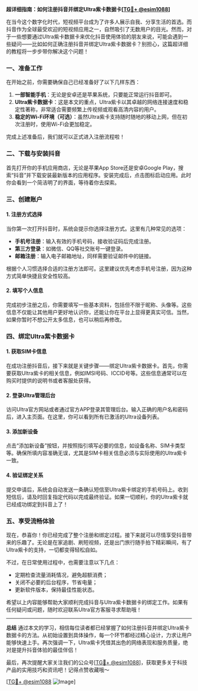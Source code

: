 **超详细指南：如何注册抖音并绑定Ultra紫卡数据卡[[TG💪+ @esim1088](https://t.me/s/esim1088)]**

在当今这个数字化时代，短视频平台成为了许多人展示自我、分享生活的首选。而抖音作为全球最受欢迎的短视频应用之一，自然吸引了无数用户的目光。然而，对于一些想要通过Ultra紫卡数据卡来优化抖音使用体验的朋友来说，可能会遇到一些疑问——比如如何正确注册抖音并绑定Ultra紫卡数据卡？别担心，这篇超详细的教程将一步步带你解决这个问题！

### 一、准备工作

在开始之前，你需要确保自己已经准备好了以下几样东西：

1. **一部智能手机**：无论是安卓还是苹果系统，只要能正常运行抖音即可。
2. **Ultra紫卡数据卡**：这是本文的重点，Ultra紫卡以其卓越的网络连接速度和稳定性著称，非常适合需要频繁上传视频或观看高清内容的用户。
3. **稳定的Wi-Fi环境（可选）**：虽然Ultra紫卡支持随时随地的移动上网，但在初次注册时，使用Wi-Fi会更加稳定。

完成上述准备后，我们就可以正式进入注册流程啦！

### 二、下载与安装抖音

首先打开你的手机应用商店，无论是苹果App Store还是安卓Google Play，搜索“抖音”并下载安装最新版本的应用程序。安装完成后，点击图标启动应用。此时你会看到一个简洁明了的界面，等待着你去探索。

### 三、创建账户

#### 1. 注册方式选择
当你第一次打开抖音时，系统会提示你选择注册方式。这里有几种常见的选项：
   - **手机号注册**：输入有效的手机号码，接收验证码后完成注册。
   - **第三方登录**：如微信、QQ等社交账号一键登录。
   - **邮箱注册**：输入电子邮箱地址，同样需要验证邮件中的链接。

根据个人习惯选择合适的注册方法即可。这里建议优先考虑手机号注册，因为这种方式简单快捷且安全性较高。

#### 2. 填写个人信息
完成初步注册之后，你需要填写一些基本资料，包括但不限于昵称、头像等。这些信息不仅能让其他用户更好地认识你，还能让你在平台上显得更真实可信。当然，如果你暂时不想公开太多信息，也可以稍后再修改。

### 四、绑定Ultra紫卡数据卡

#### 1. 获取SIM卡信息
在成功注册抖音后，接下来就是关键步骤——绑定Ultra紫卡数据卡。首先，你需要获取Ultra紫卡的相关信息，例如IMSI号码、ICCID号等。这些信息通常可以在购买时提供的说明书或者客服处获得。

#### 2. 登录Ultra管理后台
访问Ultra官方网站或者通过官方APP登录其管理后台。输入正确的用户名和密码后，进入主页面。在这里，你可以看到所有已激活的Ultra设备列表。

#### 3. 添加新设备
点击“添加新设备”按钮，并按照指引填写必要的信息，如设备名称、SIM卡类型等。确保所填内容准确无误，尤其是SIM卡相关信息必须与实际使用的Ultra紫卡一致。

#### 4. 验证绑定关系
提交申请后，系统会自动发送一条确认短信至Ultra紫卡绑定的手机号码上。收到短信后，请及时回复指定代码以完成最终验证。如果一切顺利，你的Ultra紫卡就已经成功绑定到抖音上了！

### 五、享受流畅体验

现在，恭喜你！你已经完成了整个注册和绑定过程。接下来就可以尽情享受抖音带来的乐趣了。无论是在家追剧、刷短视频，还是出门旅行随手拍下精彩瞬间，有了Ultra紫卡的支持，一切都变得轻松自如。

不过，在日常使用过程中，也需要注意以下几点：
   - 定期检查流量消耗情况，避免超额消费；
   - 关闭不必要的后台程序，节省电量；
   - 更新软件版本，保持最佳性能状态。

希望以上内容能够帮助大家顺利完成抖音与Ultra紫卡数据卡的绑定工作。如果有任何疑问或问题，随时欢迎联系Ultra官方客服寻求帮助哦！

---

**总结**
通过本文的学习，相信每位读者都已经掌握了如何注册抖音并绑定Ultra紫卡数据卡的方法。从初始设置到具体操作，每一个环节都经过精心设计，力求让用户能够快速上手。再次强调一下，Ultra紫卡凭借其出色的网络表现和服务质量，绝对是提升抖音体验的最佳伴侣！

最后，再次提醒大家关注我们的公众号[[TG💪+ @esim1088](https://t.me/s/esim1088)]，获取更多关于科技产品的实用技巧和资讯吧！记得点赞收藏哦～

[[TG💪+ @esim1088](https://t.me/s/esim1088) ![Image](https://i.postimg.cc/4NQfJmqS/Snipaste-2025-05-13-00-14-12.png)]